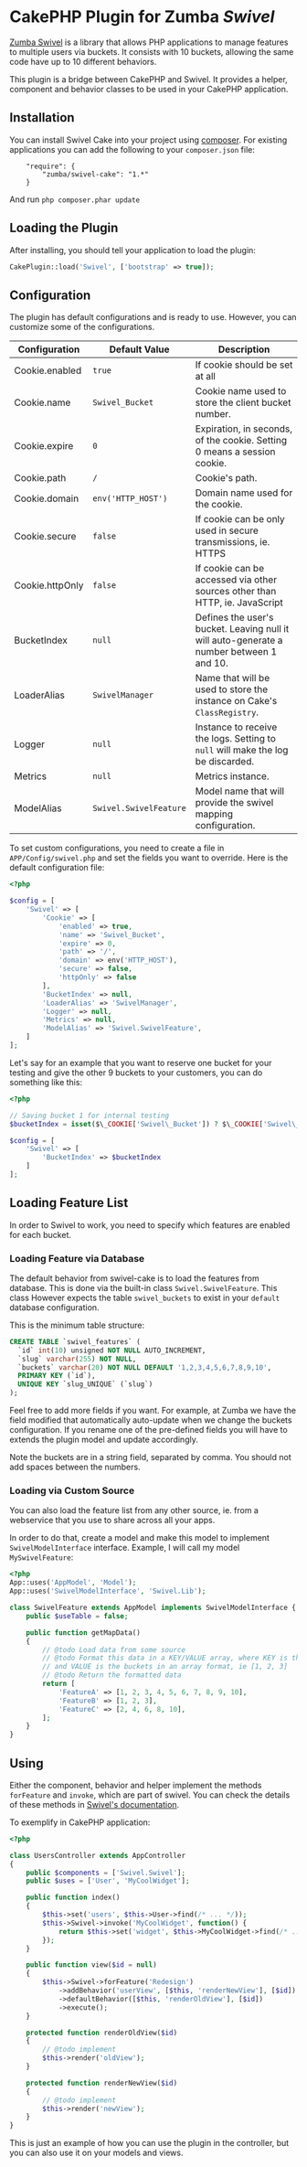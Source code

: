 # CakePHP Plugin for Zumba ***Swivel***

[Zumba Swivel](https://github.com/zumba/swivel) is a library that allows PHP applications to
manage features to multiple users via buckets. It consists with 10 buckets, allowing the same
code have up to 10 different behaviors.

This plugin is a bridge between CakePHP and Swivel. It provides a helper, component and
behavior classes to be used in your CakePHP application.

## Installation

You can install Swivel Cake into your project using [composer](http://getcomposer.org).
For existing applications you can add the following to your `composer.json` file:

```
    "require": {
        "zumba/swivel-cake": "1.*"
    }
```

And run `php composer.phar update`

## Loading the Plugin

After installing, you should tell your application to load the plugin:

```php
CakePlugin::load('Swivel', ['bootstrap' => true]);
```

## Configuration

The plugin has default configurations and is ready to use. However, you can customize
some of the configurations.

| Configuration | Default Value | Description |
| ------------- | ------------- | ----------- |
| Cookie.enabled | `true` | If cookie should be set at all |
| Cookie.name   | `Swivel_Bucket` | Cookie name used to store the client bucket number. |
| Cookie.expire | `0` | Expiration, in seconds, of the cookie. Setting 0 means a session cookie. |
| Cookie.path | `/` | Cookie's path. |
| Cookie.domain | `env('HTTP_HOST')` | Domain name used for the cookie. |
| Cookie.secure | `false` | If cookie can be only used in secure transmissions, ie. HTTPS |
| Cookie.httpOnly | `false` | If cookie can be accessed via other sources other than HTTP, ie. JavaScript |
| BucketIndex | `null` | Defines the user's bucket. Leaving null it will auto-generate a number between 1 and 10. |
| LoaderAlias | `SwivelManager` | Name that will be used to store the instance on Cake's `ClassRegistry`. |
| Logger | `null` | Instance to receive the logs. Setting to `null` will make the log be discarded. |
| Metrics | `null` | Metrics instance. |
| ModelAlias | `Swivel.SwivelFeature` | Model name that will provide the swivel mapping configuration. |

To set custom configurations, you need to create a file in `APP/Config/swivel.php` and set the fields you
want to override. Here is the default configuration file:

```php
<?php

$config = [
    'Swivel' => [
        'Cookie' => [
            'enabled' => true,
            'name' => 'Swivel_Bucket',
            'expire' => 0,
            'path' => '/',
            'domain' => env('HTTP_HOST'),
            'secure' => false,
            'httpOnly' => false
        ],
        'BucketIndex' => null,
        'LoaderAlias' => 'SwivelManager',
        'Logger' => null,
        'Metrics' => null,
        'ModelAlias' => 'Swivel.SwivelFeature',
    ]
];
```

Let's say for an example that you want to reserve one bucket for your testing and give the other 9
buckets to your customers, you can do something like this:
```php
<?php

// Saving bucket 1 for internal testing
$bucketIndex = isset($\_COOKIE['Swivel\_Bucket']) ? $\_COOKIE['Swivel\_Bucket'] : mt_rand(2, 10);

$config = [
    'Swivel' => [
        'BucketIndex' => $bucketIndex
    ]
];
```

## Loading Feature List

In order to Swivel to work, you need to specify which features are enabled for each bucket.

### Loading Feature via Database

The default behavior from swivel-cake is to load the features from database. This is done via
the built-in class `Swivel.SwivelFeature`. This class However expects the table `swivel_buckets`
to exist in your `default` database configuration.

This is the minimum table structure:
```sql
CREATE TABLE `swivel_features` (
  `id` int(10) unsigned NOT NULL AUTO_INCREMENT,
  `slug` varchar(255) NOT NULL,
  `buckets` varchar(20) NOT NULL DEFAULT '1,2,3,4,5,6,7,8,9,10',
  PRIMARY KEY (`id`),
  UNIQUE KEY `slug_UNIQUE` (`slug`)
);
```

Feel free to add more fields if you want. For example, at Zumba we have the field modified
that automatically auto-update when we change the buckets configuration. If you rename one
of the pre-defined fields you will have to extends the plugin model and update accordingly.

Note the buckets are in a string field, separated by comma. You should not add spaces between
the numbers.

### Loading via Custom Source

You can also load the feature list from any other source, ie. from a webservice that you
use to share across all your apps.

In order to do that, create a model and make this model to implement `SwivelModelInterface`
interface. Example, I will call my model `MySwivelFeature`:

```php
<?php
App::uses('AppModel', 'Model');
App::uses('SwivelModelInterface', 'Swivel.Lib');

class SwivelFeature extends AppModel implements SwivelModelInterface {
    public $useTable = false;

    public function getMapData()
    {
        // @todo Load data from some source
        // @todo Format this data in a KEY/VALUE array, where KEY is the feature
        // and VALUE is the buckets in an array format, ie [1, 2, 3]
        // @todo Return the formatted data
        return [
            'FeatureA' => [1, 2, 3, 4, 5, 6, 7, 8, 9, 10],
            'FeatureB' => [1, 2, 3],
            'FeatureC' => [2, 4, 6, 8, 10],
        ];
    }
}
```

## Using

Either the component, behavior and helper implement the methods `forFeature` and `invoke`,
which are part of swivel. You can check the details of these methods in
[Swivel's documentation](https://github.com/zumba/swivel#zumbaswivelmanager).

To exemplify in CakePHP application:

```php
<?php

class UsersController extends AppController
{
    public $components = ['Swivel.Swivel'];
    public $uses = ['User', 'MyCoolWidget'];

    public function index()
    {
        $this->set('users', $this->User->find(/* ... */));
        $this->Swivel->invoke('MyCoolWidget', function() {
            return $this->set('widget', $this->MyCoolWidget->find(/* ... */));
        });
    }

    public function view($id = null)
    {
        $this->Swivel->forFeature('Redesign')
            ->addBehavior('userView', [$this, 'renderNewView'], [$id])
            ->defaultBehavior([$this, 'renderOldView'], [$id])
            ->execute();
    }

    protected function renderOldView($id)
    {
        // @todo implement
        $this->render('oldView');
    }

    protected function renderNewView($id)
    {
        // @todo implement
        $this->render('newView');
    }
}
```

This is just an example of how you can use the plugin in the controller, but
you can also use it on your models and views.
